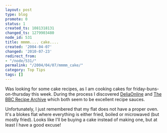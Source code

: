 ```yaml
---
layout: post
type: blog
promote: 0
status: 1
created_ts: 1081318131
changed_ts: 1279903480
node_id: 531
title: mmmm.... cake....
created: '2004-04-07'
changed: '2010-07-23'
redirect_from:
- "/node/531/"
permalink: "/2004/04/07/mmmm_cake/"
category: Top Tips
tags: []
---
```

Was looking for some cake recipes, as I am cooking cakes for friday-buns-on-thursday this week.
During the process I discovered [DeliaOnline](http://www.deliaonline.com/) and [The BBC Recipe Archive](http://www.bbc.co.uk/food/recipes/) which both seem to be excellent recipe sauces.

Unfortunately, I just remembered that my flat does not have a proper oven.  It's a blokes flat where everything is either fried, boiled or microwaved (but mostly fried).  Looks like I'll be buying a cake instead of making one, but at least I have a good excuse!
